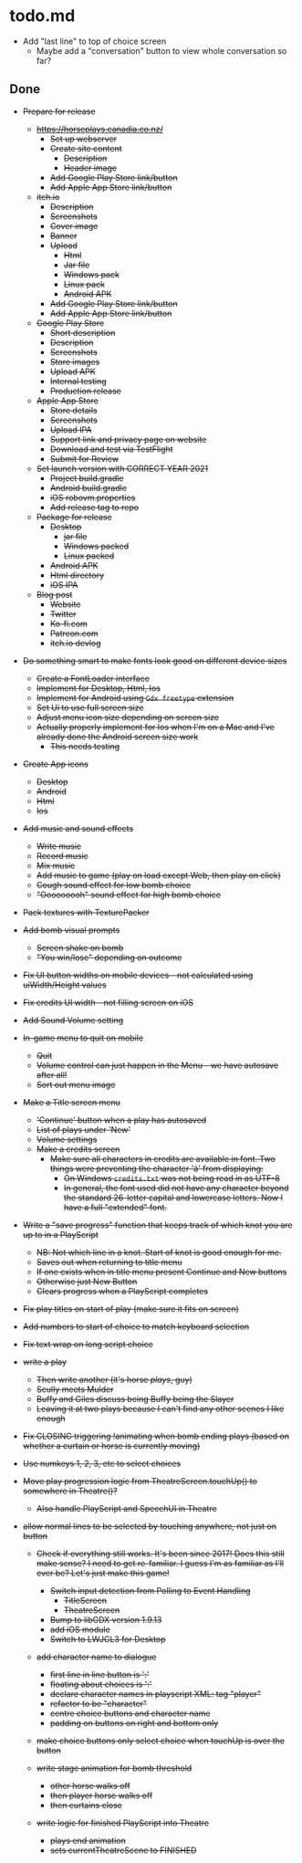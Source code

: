 # todo.md

+ Add "last line" to top of choice screen
    - Maybe add a "conversation" button to view whole conversation so far?
  
## Done

+ ~~Prepare for release~~
    - ~~https://horseplays.canadia.co.nz/~~
        - ~~Set up webserver~~
        - ~~Create site content~~
            - ~~Description~~
            - ~~Header image~~
        - ~~Add Google Play Store link/button~~
        - ~~Add Apple App Store link/button~~
    - ~~itch.io~~
        - ~~Description~~
        - ~~Screenshots~~
        - ~~Cover image~~
        - ~~Banner~~
        - ~~Upload~~
            - ~~Html~~
            - ~~Jar file~~
            - ~~Windows pack~~
            - ~~Linux pack~~
            - ~~Android APK~~
        - ~~Add Google Play Store link/button~~
        - ~~Add Apple App Store link/button~~
    - ~~Google Play Store~~
        - ~~Short description~~
        - ~~Description~~
        - ~~Screenshots~~
        - ~~Store images~~
        - ~~Upload APK~~
        - ~~Internal testing~~
        - ~~Production release~~
    - ~~Apple App Store~~
        - ~~Store details~~
        - ~~Screenshots~~
        - ~~Upload IPA~~
		- ~~Support link and privacy page on website~~
		- ~~Download and test via TestFlight~~
		- ~~Submit for Review~~
    - ~~Set launch version with CORRECT YEAR 2021~~
        - ~~Project build.gradle~~
        - ~~Android build.gradle~~
        - ~~iOS robovm.properties~~
        - ~~Add release tag to repo~~
    - ~~Package for release~~
        - ~~Desktop~~
            - ~~jar file~~
            - ~~Windows packed~~
            - ~~Linux packed~~
        - ~~Android APK~~
        - ~~Html directory~~
        - ~~iOS IPA~~
    - ~~Blog post~~
        - ~~Website~~
        - ~~Twitter~~
        - ~~Ko-fi.com~~
        - ~~Patreon.com~~
        - ~~itch.io devlog~~

+ ~~Do something smart to make fonts look good on different device sizes~~
    - ~~Create a FontLoader interface~~
    - ~~Implement for Desktop, Html, Ios~~
    - ~~Implement for Android using `Gdx freetype` extension~~
    - ~~Set Ui to use full screen size~~
    - ~~Adjust menu icon size depending on screen size~~
    - ~~Actually properly implement for Ios when I'm on a Mac and I've already done the Android
      screen size work~~
        - ~~This needs testing~~
    
+ ~~Create App icons~~
    - ~~Desktop~~
    - ~~Android~~
    - ~~Html~~
    - ~~Ios~~
    
+ ~~Add music and sound effects~~
    - ~~Write music~~
    - ~~Record music~~
    - ~~Mix music~~
    - ~~Add music to game (play on load except Web, then play on click)~~
    - ~~Cough sound effect for low bomb choice~~
    - ~~"Ooooooooh" sound effect for high bomb choice~~
    
+ ~~Pack textures with TexturePacker~~
    
+ ~~Add bomb visual prompts~~
    - ~~Screen shake on bomb~~
    - ~~"You win/lose" depending on outcome~~

+ ~~Fix UI button widths on mobile devices - not calculated using uiWidth/Height values~~
    
+ ~~Fix credits UI width - not filling screen on iOS~~

+ ~~Add Sound Volume setting~~
        
+ ~~In-game menu to quit on mobile~~
    - ~~Quit~~
    - ~~Volume control can just happen in the Menu - we have autosave after all!~~
    - ~~Sort out menu image~~  

+ ~~Make a Title screen menu~~
    - ~~'Continue' button when a play has autosaved~~
    - ~~List of plays under 'New'~~
    - ~~Volume settings~~
    - ~~Make a credits screen~~
        - ~~Make sure all characters in credits are available in font.
          Two things were preventing the character 'á' from displaying:~~
            - ~~On Windows `credits.txt` was not being read in as UTF-8~~
            - ~~In general, the font used did not have any character beyond the standard 26-letter
              capital and lowercase letters. Now I have a full "extended" font.~~          

+ ~~Write a "save progress" function that keeps track of which knot you are
  up to in a PlayScript~~
    - ~~NB: Not which line in a knot. Start of knot is good enough for me.~~
    - ~~Saves out when returning to title menu~~
    - ~~If one exists when in title menu present Continue and New buttons~~
    - ~~Otherwise just New Button~~
    - ~~Clears progress when a PlayScript completes~~
    
+ ~~Fix play titles on start of play (make sure it fits on screen)~~

+ ~~Add numbers to start of choice to match keyboard selection~~

+ ~~Fix text wrap on long script choice~~

+ ~~write a play~~
    - ~~Then write another (it's horse *plays*, guy)~~
    - ~~Scully meets Mulder~~
    - ~~Buffy and Giles discuss being Buffy being the Slayer~~
    - ~~Leaving it at two plays because I can't find any other scenes I like enough~~

+ ~~Fix CLOSING triggering !animating when bomb ending plays (based on
  whether a curtain or horse is currently moving)~~

+ ~~Use numkeys 1, 2, 3, etc to select choices~~

+ ~~Move play progression logic from TheatreScreen.touchUp() to somewhere
  in Theatre()?~~
    - ~~Also handle PlayScript and SpeechUI in Theatre~~

+ ~~allow normal lines to be selected by touching anywhere, not just on
  button~~

  + ~~Check if everything still works. It's been since 2017! Does this still
    make sense? I need to get re-familiar.
    I guess I'm as familiar as I'll ever be? Let's just make this game!~~
      - ~~Switch input detection from Polling to Event Handling~~
          - ~~TitleScreen~~
          - ~~TheatreScreen~~
      - ~~Bump to libGDX version 1.9.13~~
      - ~~add iOS module~~  
      - ~~Switch to LWJGL3 for Desktop~~

  + ~~add character name to dialogue~~
      - ~~first line in line button is '<character>:'~~
      - ~~floating about choices is '<character>:'~~
      - ~~declare character names in playscript XML: tag "player"~~
      - ~~refactor to be "character"~~
      - ~~centre choice buttons and character name~~
      - ~~padding on buttons on right and bottom only~~

  + ~~make choice buttons only select choice when touchUp is over the button~~
  
  + ~~write stage animation for bomb threshold~~
      - ~~other horse walks off~~
      - ~~then player horse walks off~~
      - ~~then curtains close~~
      
  + ~~write logic for finished PlayScript into Theatre~~
      - ~~plays end animation~~
      - ~~sets currentTheatreScene to FINISHED~~
      
